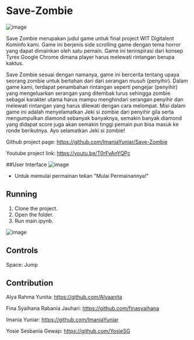 # Save-Zombie
![image](https://user-images.githubusercontent.com/23459072/130159696-fdeaae4e-37cc-4ed0-9d44-975021b0fb0b.png)

Save Zombie merupakan judul game untuk final project WIT Digitalent Kominfo kami. Game ini berjenis side scrolling game dengan tema horror yang dapat dimainkan oleh satu pemain. Game ini terinspirasi dari konsep Tyrex Google Chrome dimana player harus melewati rintangan berupa kaktus.

Save Zombie sesuai dengan namanya, game ini bercerita tentang upaya seorang zombie untuk bertahan dari dari serangan musuh (penyihir). Dalam game kami, terdapat penambahan rintangan seperti pengejar (penyihir) yang mengeluarkan serangan yang ditembak lurus sehingga zombie sebagai karakter utama harus mampu menghindari serangan penyihir dan melewati rintangan yang harus dilewati dengan cara melompat. Misi dalam game ini adalah menyelamatkan Jeki si zombie dari penyihir gila serta mengumpulkan diamond sebanyak banyaknya, semakin banyak diamond yang didapat score juga akan semakin tinggi pemain pun bisa masuk ke ronde berikutnya. Ayo selamatkan Jeki si zombie!

Github project page: https://github.com/ImaniaYuniar/Save-Zombie

Youtube project link: https://youtu.be/T0rFvAnYQPc

##User Interface
![image](https://user-images.githubusercontent.com/23459072/130160529-ae5a9d49-59e6-4d9a-9e9f-36cac60d8b11.png)
- Untuk memulai permainan tekan "Mulai Permainannya!"

## Running
1. Clone the project.
2. Open the folder.
3. Run main.ipynb.

![image](https://user-images.githubusercontent.com/23459072/130160716-1f55fdd2-b8af-42ae-a515-0ebac1eb050b.png)

## Controls
Space: Jump

## Contribution
Alya Rahma Yunita: https://github.com/Alyaanita

Fina Syaihana Rabania Jauhari: https://github.com/finasyaihana

Imania Yuniar: https://github.com/ImaniaYuniar

Yosie Sesbania Gewap: https://github.com/YosieSG
